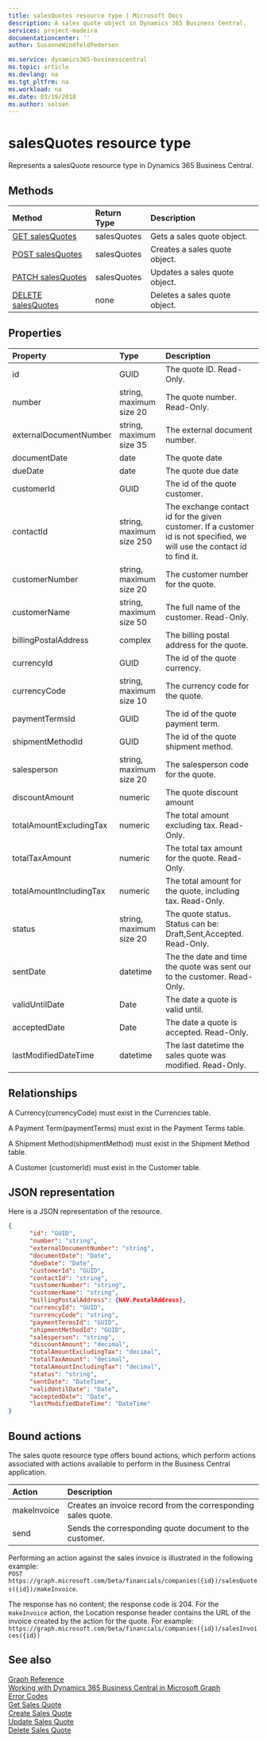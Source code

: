 ```yaml
---
title: salesQuotes resource type | Microsoft Docs
description: A sales quote object in Dynamics 365 Business Central.
services: project-madeira
documentationcenter: ''
author: SusanneWindfeldPedersen

ms.service: dynamics365-businesscentral
ms.topic: article
ms.devlang: na
ms.tgt_pltfrm: na
ms.workload: na
ms.date: 03/19/2018
ms.author: solsen
---
```


# salesQuotes resource type
Represents a salesQuote resource type in Dynamics 365 Business Central.

## Methods

| Method       | Return Type  |Description|
|:---------------|:--------|:----------|
|[GET salesQuotes](../api/dynamics_salesquote_get.md)|salesQuotes|Gets a sales quote object.|
|[POST salesQuotes](../api/dynamics_create_salesquote.md)|salesQuotes|Creates a sales quote object.|
|[PATCH salesQuotes](../api/dynamics_salesquote_update.md)|salesQuotes|Updates a sales quote object.|
|[DELETE salesQuotes](../api/dynamics_salesquote_delete.md)|none|Deletes a sales quote object.|



## Properties
| Property	   | Type	|Description|
|:---------------|:--------|:----------|
|id|GUID|The quote ID. Read-Only.|
|number|string, maximum size 20|The quote number. Read-Only.|
|externalDocumentNumber|string, maximum size 35|The external document number.|
|documentDate|date|The quote date|
|dueDate|date|The quote due date|
|customerId|GUID|The id of the quote customer.|
|contactId|string, maximum size 250|The exchange contact id for the given customer. If a customer id is not specified, we will use the contact id to find it.|
|customerNumber|string, maximum size 20|The customer number for the quote.|
|customerName|string, maximum size 50|The full name of the customer. Read-Only.|
|billingPostalAddress|complex|The billing postal address for the quote.|  
|currencyId|GUID|The id of the quote currency.|
|currencyCode|string, maximum size 10|The currency code for the quote.|
|paymentTermsId|GUID|The id of the quote payment term.|
|shipmentMethodId|GUID|The id of the quote shipment method.|
|salesperson|string, maximum size 20|The salesperson code for the quote.|
|discountAmount|numeric|The quote discount amount|
|totalAmountExcludingTax|numeric|The total amount excluding tax. Read-Only.|
|totalTaxAmount|numeric|The total tax amount for the quote. Read-Only.|
|totalAmountIncludingTax|numeric|The total amount for the quote, including tax. Read-Only.|
|status|string, maximum size 20|The quote status. Status can be: Draft,Sent,Accepted. Read-Only.|
|sentDate|datetime|The the date and time the quote was sent our to the customer. Read-Only.|
|validUntilDate|Date|The date a quote is valid until.|
|acceptedDate|Date|The date a quote is accepted. Read-Only.|
|lastModifiedDateTime|datetime|The last datetime the sales quote was modified. Read-Only.|


## Relationships
A Currency(currencyCode) must exist in the Currencies table.

A Payment Term(paymentTerms) must exist in the Payment Terms table.

A Shipment Method(shipmentMethod) must exist in the Shipment Method table.

A Customer (customerId) must exist in the Customer table.

## JSON representation

Here is a JSON representation of the resource.


```json
{
      "id": "GUID",
      "number": "string",
      "externalDocumentNumber": "string",
      "documentDate": "Date",
      "dueDate": "Date",
      "customerId": "GUID",
      "contactId": "string",
      "customerNumber": "string",
      "customerName": "string",
      "billingPostalAddress": {NAV.PostalAddress},
      "currencyId": "GUID",
      "currencyCode": "string",
      "paymentTermsId": "GUID",
      "shipmentMethodId": "GUID",
      "salesperson": "string",
      "discountAmount": "decimal",
      "totalAmountExcludingTax": "decimal",
      "totalTaxAmount": "decimal",
      "totalAmountIncludingTax": "decimal",
      "status": "string",
      "sentDate": "DateTime",
      "validUntilDate": "Date",
      "acceptedDate": "Date",
      "lastModifiedDateTime": "DateTime"
}

```
## Bound actions
The sales quote resource type offers bound actions, which perform actions associated with actions available to perform in the Business Central application. 

| Action	            |Description                                                |
|:----------------------|:----------------------------------------------------------|
|makeInvoice            |Creates an invoice record from the corresponding sales quote. |
|send                   |Sends the corresponding quote document to the customer.|

Performing an action against the sales invoice is illustrated in the following example:  
`POST https://graph.microsoft.com/beta/financials/companies({id})/salesQuotes({id})/makeInvoice`.

The response has no content; the response code is 204. For the `makeInvoice` action, the Location response header contains the URL of the invoice created by the action for the quote. For example:
`https://graph.microsoft.com/beta/financials/companies({id})/salesInvoices({id})`

## See also
[Graph Reference](../api/dynamics_graph_reference.md)  
[Working with Dynamics 365 Business Central in Microsoft Graph](../resources/dynamics_overview.md)  
[Error Codes](../dynamics_error_codes.md)  
[Get Sales Quote](../api/dynamics_salesquote_get.md)  
[Create Sales Quote](../api/dynamics_create_salesquote.md)  
[Update Sales Quote](../api/dynamics_salesquote_update.md)  
[Delete Sales Quote](../api/dynamics_salesquote_delete.md)  

